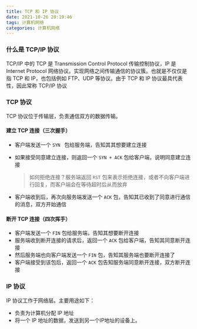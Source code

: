 ```yaml
---
title: TCP 和 IP 协议
date: 2021-10-26 20:19:46
tags: 计算机网络
categories: 计算机网络
---
```


### 什么是 TCP/IP 协议

TCP/IP 中的 TCP 是 Transmission Control Protocol 传输控制协议，IP 是 Internet
Protocol 网络协议。实现网络之间传输通信的协议簇。也就是不仅仅是指 TCP 和 IP，也包括例如 FTP、UDP 等协议。由于 TCP 和 IP 协议最具代表性，因此常称 TCP/IP 协议

### TCP 协议

TCP 协议位于传输层，负责通信双方的数据传输。

#### 建立 TCP 连接（三次握手）

* 客户端发送一个 `SYN ` 包给服务端，告知其其想要建立连接

* 如果接受同意建立连接，则返回一个 `SYN + ACK` 包给客户端，说明同意建立连接

  > 如何拒绝连接？服务端返回 `RST` 包来表示拒绝连接，或者不向客户端进行回复，而客户端会在等待超时后从而放弃

* 客户端收到后，再次向服务端发送一个 `ACK` 包，告知其已收到了同意进行通信的消息，双方开始通信

#### 断开 TCP 连接（四次挥手）

* 客户端发送一个 `FIN` 包给服务端，告知其想要断开连接
* 服务端收到断开连接的请求后，返回一个 `ACK` 包给客户端，告知其同意断开连接
* 然后服务端也向客户端发送一个 `FIN` 包，告知其服务端也要断开连接了
* 客户端接受到该包后，返回一个 `ACK` 包告知服务端同意断开连接，双方断开连接

### IP 协议

IP 协议工作于网络层。主要用途如下：

* 负责为计算机分配 IP 地址
* 将一个 IP 地址的数据，发送到另一个IP地址的设备上。


